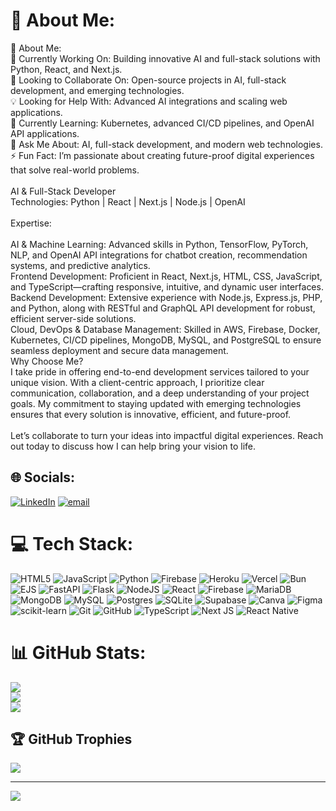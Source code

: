 # 💫 About Me:
🌟 About Me:<br>🔭 Currently Working On: Building innovative AI and full-stack solutions with Python, React, and Next.js.<br>🤝 Looking to Collaborate On: Open-source projects in AI, full-stack development, and emerging technologies.<br>💡 Looking for Help With: Advanced AI integrations and scaling web applications.<br>🌱 Currently Learning: Kubernetes, advanced CI/CD pipelines, and OpenAI API applications.<br>💬 Ask Me About: AI, full-stack development, and modern web technologies.<br>⚡ Fun Fact: I’m passionate about creating future-proof digital experiences that solve real-world problems.<br><br>AI & Full-Stack Developer<br>Technologies: Python | React | Next.js | Node.js | OpenAI<br><br>Expertise:<br><br>AI & Machine Learning: Advanced skills in Python, TensorFlow, PyTorch, NLP, and OpenAI API integrations for chatbot creation, recommendation systems, and predictive analytics.<br>Frontend Development: Proficient in React, Next.js, HTML, CSS, JavaScript, and TypeScript—crafting responsive, intuitive, and dynamic user interfaces.<br>Backend Development: Extensive experience with Node.js, Express.js, PHP, and Python, along with RESTful and GraphQL API development for robust, efficient server-side solutions.<br>Cloud, DevOps & Database Management: Skilled in AWS, Firebase, Docker, Kubernetes, CI/CD pipelines, MongoDB, MySQL, and PostgreSQL to ensure seamless deployment and secure data management.<br>Why Choose Me?<br>I take pride in offering end-to-end development services tailored to your unique vision. With a client-centric approach, I prioritize clear communication, collaboration, and a deep understanding of your project goals. My commitment to staying updated with emerging technologies ensures that every solution is innovative, efficient, and future-proof.<br><br>Let’s collaborate to turn your ideas into impactful digital experiences. Reach out today to discuss how I can help bring your vision to life.<br>


## 🌐 Socials:
[![LinkedIn](https://img.shields.io/badge/LinkedIn-%230077B5.svg?logo=linkedin&logoColor=white)](https://linkedin.com/in/https://www.linkedin.com/in/sureshkumar-cs/) [![email](https://img.shields.io/badge/Email-D14836?logo=gmail&logoColor=white)](mailto:Suresh.manghwar@gmail.com) 

# 💻 Tech Stack:
![HTML5](https://img.shields.io/badge/html5-%23E34F26.svg?style=for-the-badge&logo=html5&logoColor=white) ![JavaScript](https://img.shields.io/badge/javascript-%23323330.svg?style=for-the-badge&logo=javascript&logoColor=%23F7DF1E) ![Python](https://img.shields.io/badge/python-3670A0?style=for-the-badge&logo=python&logoColor=ffdd54) ![Firebase](https://img.shields.io/badge/firebase-%23039BE5.svg?style=for-the-badge&logo=firebase) ![Heroku](https://img.shields.io/badge/heroku-%23430098.svg?style=for-the-badge&logo=heroku&logoColor=white) ![Vercel](https://img.shields.io/badge/vercel-%23000000.svg?style=for-the-badge&logo=vercel&logoColor=white) ![Bun](https://img.shields.io/badge/Bun-%23000000.svg?style=for-the-badge&logo=bun&logoColor=white) ![EJS](https://img.shields.io/badge/ejs-%23B4CA65.svg?style=for-the-badge&logo=ejs&logoColor=black) ![FastAPI](https://img.shields.io/badge/FastAPI-005571?style=for-the-badge&logo=fastapi) ![Flask](https://img.shields.io/badge/flask-%23000.svg?style=for-the-badge&logo=flask&logoColor=white) ![NodeJS](https://img.shields.io/badge/node.js-6DA55F?style=for-the-badge&logo=node.js&logoColor=white) ![React](https://img.shields.io/badge/react-%2320232a.svg?style=for-the-badge&logo=react&logoColor=%2361DAFB) ![Firebase](https://img.shields.io/badge/firebase-a08021?style=for-the-badge&logo=firebase&logoColor=ffcd34) ![MariaDB](https://img.shields.io/badge/MariaDB-003545?style=for-the-badge&logo=mariadb&logoColor=white) ![MongoDB](https://img.shields.io/badge/MongoDB-%234ea94b.svg?style=for-the-badge&logo=mongodb&logoColor=white) ![MySQL](https://img.shields.io/badge/mysql-4479A1.svg?style=for-the-badge&logo=mysql&logoColor=white) ![Postgres](https://img.shields.io/badge/postgres-%23316192.svg?style=for-the-badge&logo=postgresql&logoColor=white) ![SQLite](https://img.shields.io/badge/sqlite-%2307405e.svg?style=for-the-badge&logo=sqlite&logoColor=white) ![Supabase](https://img.shields.io/badge/Supabase-3ECF8E?style=for-the-badge&logo=supabase&logoColor=white) ![Canva](https://img.shields.io/badge/Canva-%2300C4CC.svg?style=for-the-badge&logo=Canva&logoColor=white) ![Figma](https://img.shields.io/badge/figma-%23F24E1E.svg?style=for-the-badge&logo=figma&logoColor=white) ![scikit-learn](https://img.shields.io/badge/scikit--learn-%23F7931E.svg?style=for-the-badge&logo=scikit-learn&logoColor=white) ![Git](https://img.shields.io/badge/git-%23F05033.svg?style=for-the-badge&logo=git&logoColor=white) ![GitHub](https://img.shields.io/badge/github-%23121011.svg?style=for-the-badge&logo=github&logoColor=white) ![TypeScript](https://img.shields.io/badge/typescript-%23007ACC.svg?style=for-the-badge&logo=typescript&logoColor=white) ![Next JS](https://img.shields.io/badge/Next-black?style=for-the-badge&logo=next.js&logoColor=white) ![React Native](https://img.shields.io/badge/react_native-%2320232a.svg?style=for-the-badge&logo=react&logoColor=%2361DAFB)
# 📊 GitHub Stats:
![](https://github-readme-stats.vercel.app/api?username=Suresh-cs-q&theme=dark&hide_border=false&include_all_commits=false&count_private=false)<br/>
![](https://github-readme-streak-stats.herokuapp.com/?user=Suresh-cs-q&theme=dark&hide_border=false)<br/>
![](https://github-readme-stats.vercel.app/api/top-langs/?username=Suresh-cs-q&theme=dark&hide_border=false&include_all_commits=false&count_private=false&layout=compact)

## 🏆 GitHub Trophies
![](https://github-profile-trophy.vercel.app/?username=Suresh-cs-q&theme=radical&no-frame=false&no-bg=true&margin-w=4)

---
[![](https://visitcount.itsvg.in/api?id=Suresh-cs-q&icon=0&color=0)](https://visitcount.itsvg.in)

<!-- Proudly created with GPRM ( https://gprm.itsvg.in ) -->
